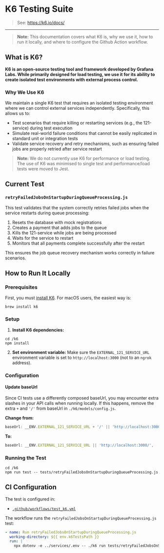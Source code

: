 # K6 Testing Suite

> See: <https://k6.io/docs/>

---

> **Note:** This documentation covers what K6 is, why we use it, how to run it locally, and where to configure the Github Action workflow.

## What is K6?

**K6 is an open-source testing tool and framework developed by Grafana Labs. While primarily designed for load testing, we use it for its ability to create isolated test environments with external process control.**

### Why We Use K6

We maintain a single K6 test that requires an isolated testing environment where we can control external services independently. Specifically, this allows us to:

- Test scenarios that require killing or restarting services (e.g., the 121-service) during test execution
- Simulate real-world failure conditions that cannot be easily replicated in standard unit or integration tests
- Validate service recovery and retry mechanisms, such as ensuring failed jobs are properly retried after service restart

> **Note:** We do not currently use K6 for performance or load testing. The use of K6 was minimised to single test and performance/load tests were moved to Jest.

## Current Test

### `retryFailedJobsOnStartupDuringQueueProcessing.js`

This test validates that the system correctly retries failed jobs when the service restarts during queue processing:

1. Resets the database with mock registrations
2. Creates a payment that adds jobs to the queue
3. Kills the 121-service while jobs are being processed
4. Waits for the service to restart
5. Monitors that all payments complete successfully after the restart

This ensures the job queue recovery mechanism works correctly in failure scenarios.

## How to Run It Locally

### Prerequisites

First, you must [install K6](https://k6.io/docs/get-started/installation/). For macOS users, the easiest way is:

```shell
brew install k6
```

### Setup

1. **Install K6 dependencies:**

```shell
cd /k6
npm install
```

2. **Set environment variable:**
   Make sure the `EXTERNAL_121_SERVICE_URL` environment variable is set to `http://localhost:3000` (not to an `ngrok` address).

### Configuration

#### Update baseUrl

Since CI tests use a differently composed baseUrl, you may encounter extra slashes in your API calls when running locally. If this happens, remove the extra `+` and `'/'` from baseUrl in `./k6/models/config.js`.

**Change from:**

```javascript
baseUrl: __ENV.EXTERNAL_121_SERVICE_URL + '/' || 'http://localhost:3000/',
```

**To:**

```javascript
baseUrl: __ENV.EXTERNAL_121_SERVICE_URL || 'http://localhost:3000/',
```

### Running the Test

```shell
cd /k6
npm run test -- tests/retryFailedJobsOnStartupDuringQueueProcessing.js
```

## CI Configuration

The test is configured in:

- [`.github/workflows/test_k6.yml`](../.github/workflows/test_k6.yml)

The workflow runs the `retryFailedJobsOnStartupDuringQueueProcessing.js` test:

```yaml
- name: Run retryFailedJobsOnStartupDuringQueueProcessing.js
  working-directory: ${{ env.k6TestsPath }}
  run: |
    npx dotenv -e ../services/.env -- ./k6 run tests/retryFailedJobsOnStartupDuringQueueProcessing.js
```
